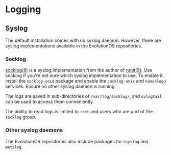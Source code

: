 # Logging

## Syslog

The default installation comes with no syslog daemon. However, there are syslog
implementations available in the EvolutionOS repositories.

### Socklog

[socklog(8)](https://man.voidlinux.org/socklog.8) is a syslog implementation
from the author of [runit(8)](https://man.voidlinux.org/runit.8). Use socklog if
you're not sure which syslog implementation to use. To enable it, install the
`socklog-void` package and enable the `socklog-unix` and `nanoklogd` services.
Ensure no other syslog daemon is running.

The logs are saved in sub-directories of `/var/log/socklog/`, and `svlogtail`
can be used to access them conveniently.

The ability to read logs is limited to `root` and users who are part of the
`socklog` group.

### Other syslog daemons

The EvolutionOS repositories also include packages for `rsyslog` and `metalog`.
